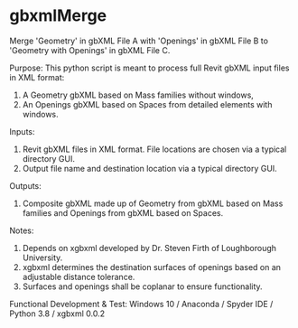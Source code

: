 # gbxmlMerge
Merge 'Geometry' in gbXML File A with 'Openings' in gbXML File B to 'Geometry with Openings' in gbXML File C.

Purpose: This python script is meant to process full Revit gbXML input files in XML format:
1. A Geometry gbXML based on Mass families without windows,
2. An Openings gbXML based on Spaces from detailed elements with windows.

Inputs:
1. Revit gbXML files in XML format. File locations are chosen via a typical directory GUI.
2. Output file name and destination location via a typical directory GUI.


Outputs:
1. Composite gbXML made up of Geometry from gbXML based on Mass families and Openings from gbXML based on Spaces.


Notes:
1. Depends on xgbxml developed by Dr. Steven Firth of Loughborough University.
2. xgbxml determines the destination surfaces of openings based on an adjustable distance tolerance.
3. Surfaces and openings shall be coplanar to ensure functionality.


Functional Development & Test:
  Windows 10 /
  Anaconda / Spyder IDE / Python 3.8 /
  xgbxml 0.0.2
